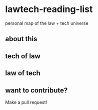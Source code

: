 # lawtech-reading-list
personal map of the law + tech universe 

## about this 

## tech of law

## law of tech 

## want to contribute? 
Make a pull request! 
